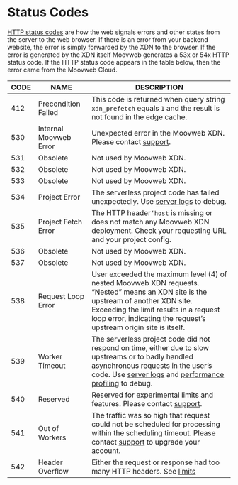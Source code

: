 # Status Codes

[HTTP status codes](https://en.wikipedia.org/wiki/List_of_HTTP_status_codes) are how the web signals errors and other states from the server to the web browser. If there is an error from your backend website, the error is simply forwarded by the XDN to the browser. If the error is generated by the XDN itself Moovweb generates a 53x or 54x HTTP status code. If the HTTP status code appears in the table below, then the error came from the Moovweb Cloud. 

| CODE | NAME | DESCRIPTION |
| -- | -- | -- |
| 412 | Precondition Failed | This code is returned when query string `xdn_prefetch` equals `1` and the result is not found in the edge cache. |
| 530 | Internal Moovweb Error | Unexpected error in the Moovweb XDN. Please contact [support](https://help.moovweb.com). |
| 531 | Obsolete | Not used by Moovweb XDN. |
| 532 | Obsolete | Not used by Moovweb XDN. |
| 533 | Obsolete | Not used by Moovweb XDN. |
| 534 | Project Error | The serverless project code has failed unexpectedly. Use [server logs](/guides/logs#section_server_logs) to debug. |
| 535 | Project Fetch Error | The HTTP header`‘host` is missing or does not match any Moovweb XDN deployment. Check your requesting URL and your project config. |
| 536 | Obsolete | Not used by Moovweb XDN. |
| 537 | Obsolete | Not used by Moovweb XDN. |
| 538 | Request Loop Error | User exceeded the maximum level (4) of nested Moovweb XDN requests. “Nested” means an XDN site is the upstream of another XDN site. Exceeding the limit results in a request loop error, indicating the request’s upstream origin site is itself. |
| 539 | Worker Timeout | The serverless project code did not respond on time, either due to slow upstreams or to badly handled asynchronous requests in the user’s code. Use [server logs](/guides/logs#section_server_logs) and [performance profiling](/guides/performance) to debug. |
| 540 | Reserved | Reserved for experimental limits and features. Please contact [support](https://help.moovweb.com). |
| 541 | Out of Workers | The traffic was so high that request could not be scheduled for processing within the scheduling timeout. Please contact [support](/guides/support) to upgrade your account. |
| 542 | Header Overflow | Either the request or response had too many HTTP headers. See [limits](/guides/limits) |
